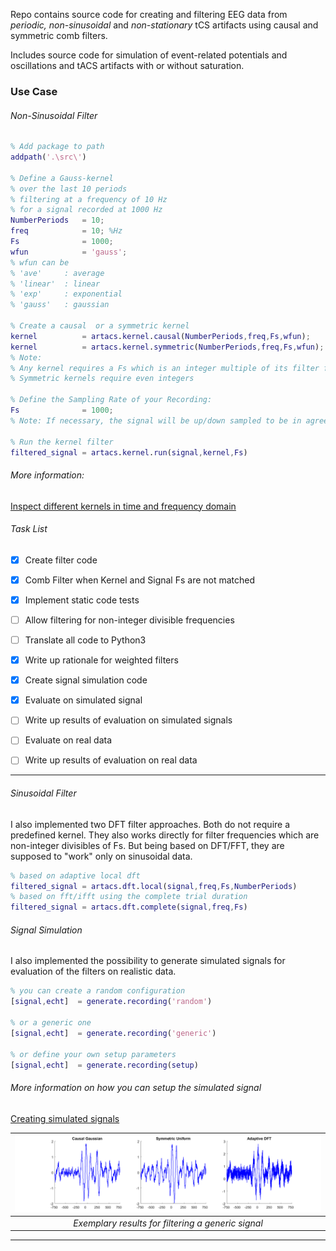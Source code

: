 Repo contains source code for creating and filtering EEG data from _periodic, non-sinusoidal_ and _non-stationary_ tCS artifacts using causal and symmetric comb filters.

Includes source code for simulation of event-related potentials and oscillations and tACS artifacts with or without saturation.

### Use Case
###### Non-Sinusoidal Filter
```matlab
% Add package to path
addpath('.\src\')

% Define a Gauss-kernel
% over the last 10 periods
% filtering at a frequency of 10 Hz
% for a signal recorded at 1000 Hz
NumberPeriods   = 10;
freq            = 10; %Hz
Fs              = 1000;
wfun            = 'gauss';
% wfun can be
% 'ave'     : average
% 'linear'  : linear
% 'exp'     : exponential
% 'gauss'   : gaussian

% Create a causal  or a symmetric kernel
kernel          = artacs.kernel.causal(NumberPeriods,freq,Fs,wfun);
kernel          = artacs.kernel.symmetric(NumberPeriods,freq,Fs,wfun);
% Note:
% Any kernel requires a Fs which is an integer multiple of its filter frequency.
% Symmetric kernels require even integers

% Define the Sampling Rate of your Recording:
Fs              = 1000;
% Note: If necessary, the signal will be up/down sampled to be in agreement with the kernel.

% Run the kernel filter
filtered_signal = artacs.kernel.run(signal,kernel,Fs)
```
###### More information:

[Inspect different kernels in time and frequency domain](response.md)

###### Task List
- [x] Create filter code
- [x] Comb Filter when Kernel and Signal Fs are not matched
- [x] Implement static code tests
- [ ] Allow filtering for non-integer divisible frequencies
- [ ] Translate all code to Python3


- [x] Write up rationale for weighted filters
- [x] Create signal simulation code
- [x] Evaluate on simulated signal
- [ ] Write up results of evaluation on simulated signals
- [ ] Evaluate on real data
- [ ] Write up results of evaluation on real data
---

###### Sinusoidal Filter
I also implemented two DFT filter approaches. Both do not require a predefined kernel. They  also works directly for filter frequencies which are non-integer divisibles of Fs. But being based on DFT/FFT, they are supposed to "work" only on sinusoidal data.

```matlab
% based on adaptive local dft
filtered_signal = artacs.dft.local(signal,freq,Fs,NumberPeriods)
% based on fft/ifft using the complete trial duration
filtered_signal = artacs.dft.complete(signal,freq,Fs)
```
###### Signal Simulation
I also implemented the possibility to generate simulated signals for evaluation of the filters on realistic data.
```matlab
% you can create a random configuration
[signal,echt]  = generate.recording('random')

% or a generic one
[signal,echt]  = generate.recording('generic')

% or define your own setup parameters
[signal,echt]  = generate.recording(setup)
```
###### More information on how you can setup the simulated signal

[Creating simulated signals](generate.md)

|<img src="docs\img\div\three_approaches.png" width = "1000"></th>|
|:----:|
| _Exemplary results for filtering a generic signal_|
---
